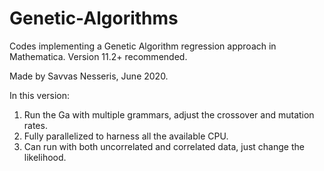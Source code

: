 # Genetic-Algorithms
Codes implementing a Genetic Algorithm regression approach in Mathematica. Version 11.2+ recommended.

Made by Savvas Nesseris, June 2020.

In this version:

1) Run the Ga with multiple grammars, adjust the crossover and mutation rates.
2) Fully parallelized to harness all the available CPU.
3) Can run with both uncorrelated and correlated data, just change the likelihood.



